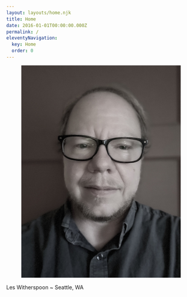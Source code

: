 ```yaml
---
layout: layouts/home.njk
title: Home
date: 2016-01-01T00:00:00.000Z
permalink: /
eleventyNavigation:
  key: Home
  order: 0
---
```

<section>
  <aside>
    <figure><img src="_includes/assets/images/lhw-pic-06-2020-squashed.jpg" alt="photo of Les Witherspoon"></figure>
    <figcaption>Les Witherspoon ~ Seattle, WA</figcaption>
  
  </aside>
</section>